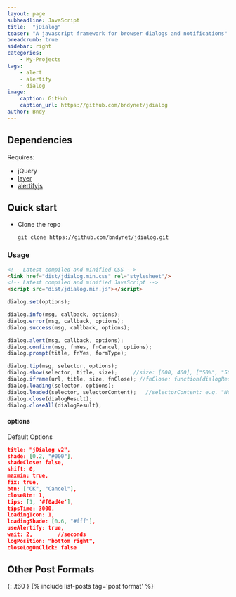 ```yaml
---
layout: page
subheadline: JavaScript
title:  "jDialog"
teaser: "A javascript framework for browser dialogs and notifications"
breadcrumb: true
sidebar: right
categories:
    - My-Projects
tags:
    - alert
    - alertify
    - dialog
image:
    caption: GitHub
    caption_url: https://github.com/bndynet/jdialog
author: Bndy
---
```


## Dependencies

Requires:
 - jQuery
 - [layer](https://github.com/sentsin/layer)
 - [alertifyjs](https://github.com/alertifyjs/alertify.js)

## Quick start

- Clone the repo

    `git clone https://github.com/bndynet/jdialog.git`


### Usage

```html
<!-- Latest compiled and minified CSS -->
<link href="dist/jdialog.min.css" rel="stylesheet"/>
<!-- Latest compiled and minified JavaScript -->
<script src="dist/jdialog.min.js"></script>
```

```js
dialog.set(options);

dialog.info(msg, callback, options);
dialog.error(msg, callback, options);
dialog.success(msg, callback, options);

dialog.alert(msg, callback, options);
dialog.confirm(msg, fnYes, fnCancel, options);
dialog.prompt(title, fnYes, formType);

dialog.tip(msg, selector, options);
dialog.show(selector, title, size);     //size: [600, 460], ["50%", "50%"]
dialog.iframe(url, title, size, fnClose); //fnClose: function(dialogResult)
dialog.loading(selector, options);
dialog.loaded(selector, selectorContent);   //selectorContent: e.g. "No Data" 
dialog.close(dialogResult);
dialog.closeAll(dialogResult);
```

#### options

Default Options
```json
title: "jDialog v2",
shade: [0.2, "#000"],
shadeClose: false,
shift: 0,
maxmin: true,
fix: true,
btn: ["OK", "Cancel"],
closeBtn: 1,
tips: [1, '#f0ad4e'],
tipsTime: 3000,
loadingIcon: 1,
loadingShade: [0.6, "#fff"],
useAlertify: true,
wait: 2,        //seconds
logPosition: "bottom right",
closeLogOnClick: false
```

<!--more-->

## Other Post Formats
{: .t60 }
{% include list-posts tag='post format' %}

